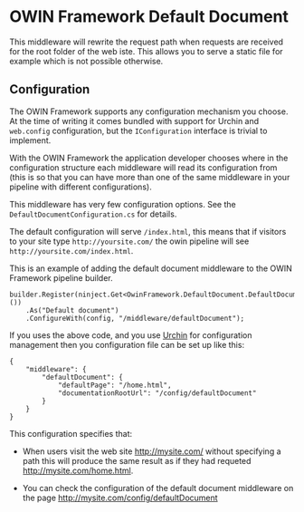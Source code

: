 ﻿# OWIN Framework Default Document

This middleware will rewrite the request path when requests are received for the root folder
of the web iste. This allows you to serve a static file for example which is not possible
otherwise.

## Configuration

The OWIN Framework supports any configuration mechanism you choose. At the time of writing 
it comes bundled with support for Urchin and `web.config` configuration, but the 
`IConfiguration` interface is trivial to implement.

With the OWIN Framework the application developer chooses where in the configuration structure
each middleware will read its configuration from (this is so that you can have more than one
of the same middleware in your pipeline with different configurations).

This middleware has very few configuration options. See the `DefaultDocumentConfiguration.cs`
for details.

The default configuration will serve `/index.html`, this means that if visitors to
your site type `http://yoursite.com/` the owin pipeline will see `http://yoursite.com/index.html`.

This is an example of adding the default document middleware to the OWIN Framework pipeline builder.

```
builder.Register(ninject.Get<OwinFramework.DefaultDocument.DefaultDocumentMiddleware>())
    .As("Default document")
    .ConfigureWith(config, "/middleware/defaultDocument");
```

If you uses the above code, and you use [Urchin](https://github.com/Bikeman868/Urchin) for 
configuration management then you configuration file can be set up like this:

```
{
    "middleware": {
        "defaultDocument": {
            "defaultPage": "/home.html",
            "documentationRootUrl": "/config/defaultDocument"
        }
    }
}

```

This configuration specifies that:

* When users visit the web site http://mysite.com/ without specifying a path this will produce the same result
as if they had requeted http://mysite.com/home.html.

* You can check the configuration of the default document middleware on the page 
http://mysite.com/config/defaultDocument
